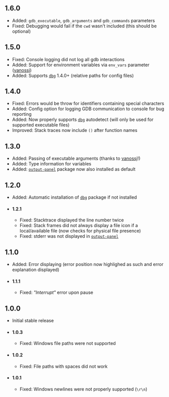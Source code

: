 ## 1.6.0
* Added: `gdb_executable`, `gdb_arguments` and `gdb_commands` parameters
* Fixed: Debugging would fail if the `cwd` wasn't included (this should be optional)

## 1.5.0
* Fixed: Console logging did not log all gdb interactions
* Added: Support for environment variables via `env_vars` parameter ([vanossj](https://github.com/vanossj))
* Added: Supports [`dbg`](https://atom.io/packages/dbg) 1.4.0+ (relative paths for config files)

## 1.4.0
* Fixed: Errors would be throw for identifiers containing special characters
* Added: Config option for logging GDB communication to console for bug reporting
* Added: Now properly supports [`dbg`](https://atom.io/packages/dbg) autodetect (will only be used for supported executable files)
* Improved: Stack traces now include `()` after function names

## 1.3.0
* Added: Passing of executable arguments (thanks to [vanossj](https://github.com/vanossj)!)
* Added: Type information for variables
* Added: [`output-panel`](https://atom.io/packages/output-panel) package now also installed as default

## 1.2.0
* Added: Automatic installation of [`dbg`](https://atom.io/packages/dbg) package if not installed
* #### 1.2.1
	* Fixed: Stacktrace displayed the line number twice
	* Fixed: Stack frames did not always display a file icon if a local/available file (now checks for physical file presence)
	* Fixed: stderr was not displayed in [`output-panel`](https://atom.io/packages/output-panel)

## 1.1.0
* Added: Error displaying (error position now highlighed as such and error explanation displayed)
* #### 1.1.1
	* Fixed: *"Interrupt"* error upon pause

## 1.0.0
* Initial stable release
* #### 1.0.3
	* Fixed: Windows file paths were not supported
* #### 1.0.2
	* Fixed: File paths with spaces did not work
* #### 1.0.1
	* Fixed: Windows newlines were not properly supported (`\r\n`)
